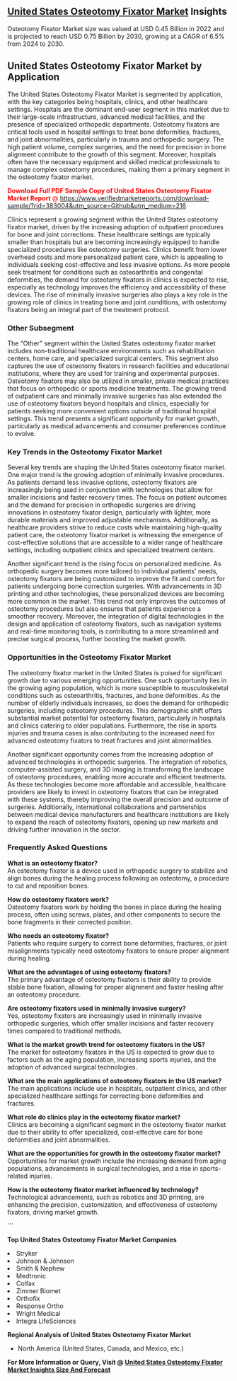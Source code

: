 <h2><a href="https://www.verifiedmarketreports.com/download-sample/?rid=383004&amp;utm_source=Github&amp;utm_medium=216" target="_blank">United States Osteotomy Fixator Market</a> Insights</h2><p>Osteotomy Fixator Market size was valued at USD 0.45 Billion in 2022 and is projected to reach USD 0.75 Billion by 2030, growing at a CAGR of 6.5% from 2024 to 2030.</p><p><h2>United States Osteotomy Fixator Market by Application</h2><p>The United States Osteotomy Fixator Market is segmented by application, with the key categories being hospitals, clinics, and other healthcare settings. Hospitals are the dominant end-user segment in this market due to their large-scale infrastructure, advanced medical facilities, and the presence of specialized orthopedic departments. Osteotomy fixators are critical tools used in hospital settings to treat bone deformities, fractures, and joint abnormalities, particularly in trauma and orthopedic surgery. The high patient volume, complex surgeries, and the need for precision in bone alignment contribute to the growth of this segment. Moreover, hospitals often have the necessary equipment and skilled medical professionals to manage complex osteotomy procedures, making them a primary segment in the osteotomy fixator market. <p><span class=""><span style="color: #ff0000;"><strong>Download Full PDF Sample Copy of United States Osteotomy Fixator Market Report</strong> @ </span><a href="https://www.verifiedmarketreports.com/download-sample/?rid=383004&amp;utm_source=Github&amp;utm_medium=216" target="_blank">https://www.verifiedmarketreports.com/download-sample/?rid=383004&amp;utm_source=Github&amp;utm_medium=216</a></span></p></p><p>Clinics represent a growing segment within the United States osteotomy fixator market, driven by the increasing adoption of outpatient procedures for bone and joint corrections. These healthcare settings are typically smaller than hospitals but are becoming increasingly equipped to handle specialized procedures like osteotomy surgeries. Clinics benefit from lower overhead costs and more personalized patient care, which is appealing to individuals seeking cost-effective and less invasive options. As more people seek treatment for conditions such as osteoarthritis and congenital deformities, the demand for osteotomy fixators in clinics is expected to rise, especially as technology improves the efficiency and accessibility of these devices. The rise of minimally invasive surgeries also plays a key role in the growing role of clinics in treating bone and joint conditions, with osteotomy fixators being an integral part of the treatment protocol.<h3>Other Subsegment</h3><p>The “Other” segment within the United States osteotomy fixator market includes non-traditional healthcare environments such as rehabilitation centers, home care, and specialized surgical centers. This segment also captures the use of osteotomy fixators in research facilities and educational institutions, where they are used for training and experimental purposes. Osteotomy fixators may also be utilized in smaller, private medical practices that focus on orthopedic or sports medicine treatments. The growing trend of outpatient care and minimally invasive surgeries has also extended the use of osteotomy fixators beyond hospitals and clinics, especially for patients seeking more convenient options outside of traditional hospital settings. This trend presents a significant opportunity for market growth, particularly as medical advancements and consumer preferences continue to evolve.<h3>Key Trends in the Osteotomy Fixator Market</h3><p>Several key trends are shaping the United States osteotomy fixator market. One major trend is the growing adoption of minimally invasive procedures. As patients demand less invasive options, osteotomy fixators are increasingly being used in conjunction with technologies that allow for smaller incisions and faster recovery times. The focus on patient outcomes and the demand for precision in orthopedic surgeries are driving innovations in osteotomy fixator design, particularly with lighter, more durable materials and improved adjustable mechanisms. Additionally, as healthcare providers strive to reduce costs while maintaining high-quality patient care, the osteotomy fixator market is witnessing the emergence of cost-effective solutions that are accessible to a wider range of healthcare settings, including outpatient clinics and specialized treatment centers.<p>Another significant trend is the rising focus on personalized medicine. As orthopedic surgery becomes more tailored to individual patients' needs, osteotomy fixators are being customized to improve the fit and comfort for patients undergoing bone correction surgeries. With advancements in 3D printing and other technologies, these personalized devices are becoming more common in the market. This trend not only improves the outcomes of osteotomy procedures but also ensures that patients experience a smoother recovery. Moreover, the integration of digital technologies in the design and application of osteotomy fixators, such as navigation systems and real-time monitoring tools, is contributing to a more streamlined and precise surgical process, further boosting the market growth.<h3>Opportunities in the Osteotomy Fixator Market</h3><p>The osteotomy fixator market in the United States is poised for significant growth due to various emerging opportunities. One such opportunity lies in the growing aging population, which is more susceptible to musculoskeletal conditions such as osteoarthritis, fractures, and bone deformities. As the number of elderly individuals increases, so does the demand for orthopedic surgeries, including osteotomy procedures. This demographic shift offers substantial market potential for osteotomy fixators, particularly in hospitals and clinics catering to older populations. Furthermore, the rise in sports injuries and trauma cases is also contributing to the increased need for advanced osteotomy fixators to treat fractures and joint abnormalities. <p>Another significant opportunity comes from the increasing adoption of advanced technologies in orthopedic surgeries. The integration of robotics, computer-assisted surgery, and 3D imaging is transforming the landscape of osteotomy procedures, enabling more accurate and efficient treatments. As these technologies become more affordable and accessible, healthcare providers are likely to invest in osteotomy fixators that can be integrated with these systems, thereby improving the overall precision and outcome of surgeries. Additionally, international collaborations and partnerships between medical device manufacturers and healthcare institutions are likely to expand the reach of osteotomy fixators, opening up new markets and driving further innovation in the sector.<h3>Frequently Asked Questions</h3><p><strong>What is an osteotomy fixator?</strong><br> An osteotomy fixator is a device used in orthopedic surgery to stabilize and align bones during the healing process following an osteotomy, a procedure to cut and reposition bones. </p><p><strong>How do osteotomy fixators work?</strong><br> Osteotomy fixators work by holding the bones in place during the healing process, often using screws, plates, and other components to secure the bone fragments in their corrected position. </p><p><strong>Who needs an osteotomy fixator?</strong><br> Patients who require surgery to correct bone deformities, fractures, or joint misalignments typically need osteotomy fixators to ensure proper alignment during healing. </p><p><strong>What are the advantages of using osteotomy fixators?</strong><br> The primary advantage of osteotomy fixators is their ability to provide stable bone fixation, allowing for proper alignment and faster healing after an osteotomy procedure. </p><p><strong>Are osteotomy fixators used in minimally invasive surgery?</strong><br> Yes, osteotomy fixators are increasingly used in minimally invasive orthopedic surgeries, which offer smaller incisions and faster recovery times compared to traditional methods. </p><p><strong>What is the market growth trend for osteotomy fixators in the US?</strong><br> The market for osteotomy fixators in the US is expected to grow due to factors such as the aging population, increasing sports injuries, and the adoption of advanced surgical technologies. </p><p><strong>What are the main applications of osteotomy fixators in the US market?</strong><br> The main applications include use in hospitals, outpatient clinics, and other specialized healthcare settings for correcting bone deformities and fractures. </p><p><strong>What role do clinics play in the osteotomy fixator market?</strong><br> Clinics are becoming a significant segment in the osteotomy fixator market due to their ability to offer specialized, cost-effective care for bone deformities and joint abnormalities. </p><p><strong>What are the opportunities for growth in the osteotomy fixator market?</strong><br> Opportunities for market growth include the increasing demand from aging populations, advancements in surgical technologies, and a rise in sports-related injuries. </p><p><strong>How is the osteotomy fixator market influenced by technology?</strong><br> Technological advancements, such as robotics and 3D printing, are enhancing the precision, customization, and effectiveness of osteotomy fixators, driving market growth. </p>```</p><p><strong>Top United States Osteotomy Fixator Market Companies</strong></p><div data-test-id=""><p><li>Stryker</li><li> Johnson & Johnson</li><li> Smith & Nephew</li><li> Medtronic</li><li> Colfax</li><li> Zimmer Biomet</li><li> Orthofix</li><li> Response Ortho</li><li> Wright Medical</li><li> Integra LifeSciences</li></p><div><strong>Regional Analysis of&nbsp;United States Osteotomy Fixator Market</strong></div><ul><li dir="ltr"><p dir="ltr">North America&nbsp;(United States, Canada, and Mexico, etc.)</p></li></ul><p><strong>For More Information or Query, Visit @&nbsp;</strong><strong><a href="https://www.verifiedmarketreports.com/product/osteotomy-fixator-market/?utm_source=Github&amp;utm_medium=216" target="_blank">United States Osteotomy Fixator Market Insights Size And Forecast</a></strong></p></div>
